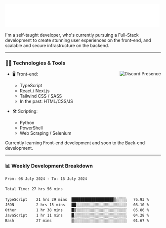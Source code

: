 <img src="assets/wave.svg" alt=":wave:" />

I'm a self-taught developer, who's currently pursuing a Full-Stack development to create stunning user experiences on the front-end, and scalable and secure infrastructure on the backend.

---

### 🧑‍💻 Technologies & Tools

<a href="https://discord.com/users/414304208649453568" target="_blank" rel="nofollow">
   <img src="https://lanyard-profile-readme.vercel.app/api/414304208649453568?idleMessage=Probably%20doing%20something%20else..." alt="Discord Presence" align="right">
</a>

- 🖥️ Front-end:

  - TypeScript
  - React / Next.js
  - Tailwind CSS / SASS
  - In the past: HTML/CSS/JS

- 🛠 Scripting:

  - Python
  - PowerShell
  - Web Scraping / Selenium

Currently learning Front-end development and soon to the Back-end development.

---

### 📊 Weekly Development Breakdown

<!-- ![ccrsxx's GitHub Stats](https://github-readme-stats.vercel.app/api?username=ccrsxx&count_private=true&theme=tokyonight) -->
<!-- ![ccrsxx's Top Langs](https://github-readme-stats.vercel.app/api/top-langs/?username=ccrsxx&hide=lua,java,html&theme=tokyonight) -->

<!--START_SECTION:waka-->

```txt
From: 08 July 2024 - To: 15 July 2024

Total Time: 27 hrs 56 mins

TypeScript    21 hrs 29 mins  ███████████████████▒░░░░░   76.93 %
JSON          2 hrs 15 mins   ██░░░░░░░░░░░░░░░░░░░░░░░   08.10 %
Other         1 hr 38 mins    █▒░░░░░░░░░░░░░░░░░░░░░░░   05.86 %
JavaScript    1 hr 11 mins    █░░░░░░░░░░░░░░░░░░░░░░░░   04.28 %
Bash          27 mins         ▒░░░░░░░░░░░░░░░░░░░░░░░░   01.67 %
```

<!--END_SECTION:waka-->
